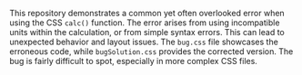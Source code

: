 This repository demonstrates a common yet often overlooked error when using the CSS `calc()` function. The error arises from using incompatible units within the calculation, or from simple syntax errors. This can lead to unexpected behavior and layout issues.  The `bug.css` file showcases the erroneous code, while `bugSolution.css` provides the corrected version. The bug is fairly difficult to spot, especially in more complex CSS files.